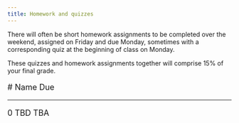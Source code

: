 ```yaml
---
title: Homework and quizzes
---
```


There will often be short homework assignments to be completed over
the weekend, assigned on Friday and due Monday, sometimes with a
corresponding quiz at the beginning of class on Monday.

These quizzes and homework assignments together will comprise 15% of
your final grade.

<font size="+1">

\#  Name                                                                                                               Due
--- ---------------                                                                                                    ----
0   TBD                                                                                                                TBA

<!-- 0   [Who Are You](https://goo.gl/forms/hQc1kn67oivsZVIK2)                                                              Friday August 24 -->
<!-- 1   [Minecraft](static/minecraft.html)                                                                                 Monday August 27 -->
<!-- 2   [Tracing practice](static/tracing-practice.pdf) ([Sample solutions](static/tracing-exemplar.pdf))                  Wednesday September 5 -->
<!-- 3   [Conditional practice](static/conditional-practice.pdf)                                                            Monday September 10 -->
<!-- 4   [Function and loop reading](static/function-reading.pdf)                                                           Monday September 24 -->
<!-- 5   [DNA Strings](static/dna-strings.html)                                                                             Monday October 1 -->
<!-- 6   [For loop reading](static/for-reading.pdf)                                                                         Wednesday October 24 -->
<!-- 7   [Dictionary & heap reading](static/heap-dict-reading.pdf)                                                          Wednesday October 31 -->
<!-- 8   [Class design practice](static/class-design.pdf)                                                                   Wednesday November 7 -->
<!-- 9   [Recursion practice](static/recursion.pdf)                                                                         Wednesday November 14 -->



<!-- 5: [Function, loop, and string reading](static/loop-string-reading.pdf)                                               Monday February 26 -->
<!-- 6: [Heap tracing](static/heap-tracing.pdf) [ [Heap tracing template](static/heap-tracing-template.pdf) ]              Monday April 2 -->

<!-- 6: [Zen reading -- section 1](http://mgoadric.github.io/csci150/homework/zen.html)                                 March 30 -->
<!-- 7: [System analysis](static/system-analysis.html)                                                                  April 4 -->

</font>
